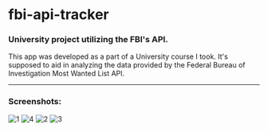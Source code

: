 # fbi-api-tracker
### University project utilizing the FBI's API.

This app was developed as a part of a University course I took. It's supposed to aid in analyzing the data provided by the Federal Bureau of Investigation Most Wanted List API.
___
### Screenshots:
![1](https://user-images.githubusercontent.com/47242341/215311010-44a2d89f-da6a-47ce-9d8b-b33b51029aef.png)
![4](https://user-images.githubusercontent.com/47242341/215311012-4e779676-6eaf-4491-93bd-65a10f140e0b.png)
![2](https://user-images.githubusercontent.com/47242341/215311014-51574925-6bca-484c-98a8-f90457ffcfc2.png)
![3](https://user-images.githubusercontent.com/47242341/215311018-803985cd-748f-450c-b92f-c9083d6cd585.png)
